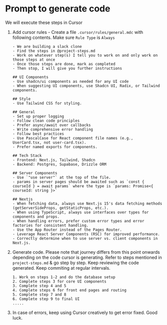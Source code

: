 # Prompt to generate code 

We will execute these steps in Cursor

1. Add cursor rules - Create a file `.cursor/rules/general.mdc` with following contents. Make sure `Rule Type` is `Always`

    ```
    - We are building a slack clone
    - Find the steps in @project-steps.md
    - Work on whatever step(s) I tell you to work on and only work on those steps at once
    - Once those steps are done, mark as completed
    - Then stop, I will give you further instructions

    ## UI Components
    - Use shadcn/ui components as needed for any UI code
    - When suggesting UI components, use Shadcn UI, Radix, or Tailwind components.

    ## Style
    - Use Tailwind CSS for styling.

    ## General
    - Set up proper logging
    - Follow clean code principles
    - Prefer async/await over callbacks
    - Write comprehensive error handling
    - Follow best practices
    - Use PascalCase for React component file names (e.g., UserCard.tsx, not user-card.tsx).
    - Prefer named exports for components.

    ## Tech Stack
    - Frontend: Next.js, Tailwind, Shadcn
    - Backend: Postgres, Supabase, Drizzle ORM

    ## Server Components
    - Use `"use server"` at the top of the file.
    - params in server pages should be awaited such as `const { courseId } = await params` where the type is `params: Promise<{ courseId: string }>`

    ## Nextjs
    - When fetching data, always use Next.js 15's data fetching methods (getServerSideProps, getStaticProps, etc.).
    - When using TypeScript, always use interfaces over types for components and props.
    - When handling errors, prefer custom error types and error factories for consistent handling.
    - Use the App Router instead of the Pages Router.
    - Leverage React Server Components (RSC) for improved performance.
    - Correctly determine when to use server vs. client components in Next.js.
    ```
2. Generate code. Please note that journey differs from this point onwards depending on the code cursor is generating. Refer to steps mentioned in `project-steps.md` & go step by step. Keep reviewing the code generated. Keep commiting at regular intervals.
    ```
    1. Work on steps 1-2 and do the database setup
    2. Complete steps 3 for core UI components
    3. Complete step 4 and 5
    4. Complete steps 6 for front end pages and routing
    5. Complete step 7 and 8
    6. Complete step 9 to final UI
    .....
    ```
3. In case of errors, keep using Cursor creatively to get error fixed. Good luck.